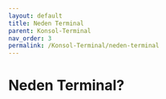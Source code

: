 ```yaml
---
layout: default
title: Neden Terminal
parent: Konsol-Terminal
nav_order: 3
permalink: /Konsol-Terminal/neden-terminal
---
```


# Neden Terminal?
